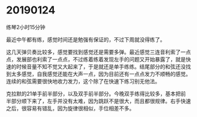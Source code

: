 # 20190124

练琴2小时15分钟

最近中午都有练，感觉时间还是勉强有保证的，不过下周就没得练了。

这几天弹贝奏比较多，感觉要找到感觉还是需要多弹。最近感觉三连音利索了一点点，发展部也利索了一点点，不过练着练着发现左手的问题又开始暴露了，就是快速的时候音量不知不觉又大起来了，于是就还是单手练练。结尾部分的和弦还没找到太多感觉，自我感觉还能在大声一点，因为目前还有一点点发力不顺畅的感觉。连续的和弦需要很快地收力发力，这个除了在快速下练习别无他法。

克拉默的21单手前半部分，以及双手前半部分。今晚双手练得比较多，基本把前半部分顺下来了，左手并没有太难，因为跳跃不是很大，而且都很规律。右手快速之后，很容易有错乱，因为旋律很相似，手位相差不多。
